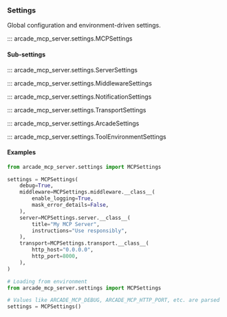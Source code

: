 ### Settings

Global configuration and environment-driven settings.

::: arcade_mcp_server.settings.MCPSettings

#### Sub-settings

::: arcade_mcp_server.settings.ServerSettings

::: arcade_mcp_server.settings.MiddlewareSettings

::: arcade_mcp_server.settings.NotificationSettings

::: arcade_mcp_server.settings.TransportSettings

::: arcade_mcp_server.settings.ArcadeSettings

::: arcade_mcp_server.settings.ToolEnvironmentSettings

#### Examples

```python
from arcade_mcp_server.settings import MCPSettings

settings = MCPSettings(
    debug=True,
    middleware=MCPSettings.middleware.__class__(
        enable_logging=True,
        mask_error_details=False,
    ),
    server=MCPSettings.server.__class__(
        title="My MCP Server",
        instructions="Use responsibly",
    ),
    transport=MCPSettings.transport.__class__(
        http_host="0.0.0.0",
        http_port=8000,
    ),
)
```

```python
# Loading from environment
from arcade_mcp_server.settings import MCPSettings

# Values like ARCADE_MCP_DEBUG, ARCADE_MCP_HTTP_PORT, etc. are parsed
settings = MCPSettings()
```
